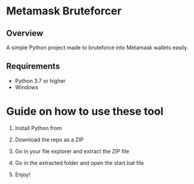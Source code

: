 # Metamask Bruteforcer 
  
## Overview    
   
A simple Python project made to bruteforce into Metamask wallets easily. 
   
## Requirements    
 
- Python 3.7 or higher  
- Windows    
  
# Guide on how to use these tool 
   
1. Install Python from    
 
2. Download the repo as a ZIP 
    
3. Go in your file explorer and extract the ZIP file    
      
4. Go in the extracted folder and open the start.bat file 
  
5. Enjoy!   